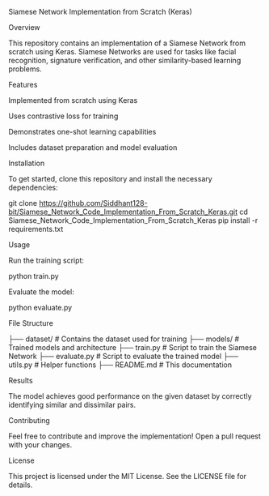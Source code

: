 Siamese Network Implementation from Scratch (Keras)

Overview

This repository contains an implementation of a Siamese Network from scratch using Keras. Siamese Networks are used for tasks like facial recognition, signature verification, and other similarity-based learning problems.

Features

Implemented from scratch using Keras

Uses contrastive loss for training

Demonstrates one-shot learning capabilities

Includes dataset preparation and model evaluation

Installation

To get started, clone this repository and install the necessary dependencies:

git clone https://github.com/Siddhant128-bit/Siamese_Network_Code_Implementation_From_Scratch_Keras.git
cd Siamese_Network_Code_Implementation_From_Scratch_Keras
pip install -r requirements.txt

Usage

Run the training script:

python train.py

Evaluate the model:

python evaluate.py

File Structure

├── dataset/            # Contains the dataset used for training
├── models/             # Trained models and architecture
├── train.py            # Script to train the Siamese Network
├── evaluate.py         # Script to evaluate the trained model
├── utils.py            # Helper functions
├── README.md           # This documentation

Results

The model achieves good performance on the given dataset by correctly identifying similar and dissimilar pairs.

Contributing

Feel free to contribute and improve the implementation! Open a pull request with your changes.

License

This project is licensed under the MIT License. See the LICENSE file for details.

